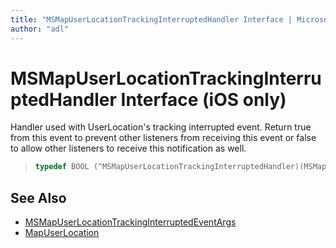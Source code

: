 ```yaml
---
title: "MSMapUserLocationTrackingInterruptedHandler Interface | Microsoft Docs"
author: "adl"
---
```


# MSMapUserLocationTrackingInterruptedHandler Interface (iOS only)

Handler used with UserLocation's tracking interrupted event. Return true from this event to prevent other listeners from receiving this event or false to allow other listeners to receive this notification as well.

>```objectivec
> typedef BOOL (^MSMapUserLocationTrackingInterruptedHandler)(MSMapUserLocationTrackingInterruptedEventArgs* _Nonnull)
>```

## See Also

* [MSMapUserLocationTrackingInterruptedEventArgs](msmapuserlocationtrackinginterruptedeventargs-class.md)
* [MapUserLocation](../mapuserlocation-class.md)